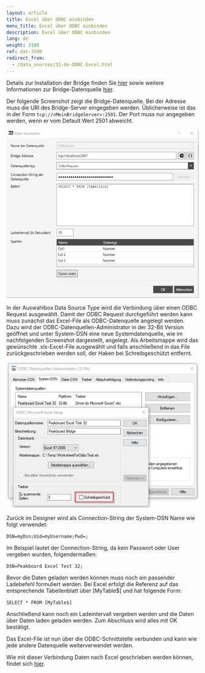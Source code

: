 ```yaml
---
layout: article
title: Excel über ODBC einbinden
menu_title: Excel über ODBC einbinden
description: Excel über ODBC einbinden
lang: de
weight: 3100
ref: dat-3100
redirect_from:
  - /data_sources/31-de-ODBC-Excel.html
---
```


Details zur Installation der Bridge finden Sie [hier](/administration/01-de-install.html) sowie weitere Informationen zur Bridge-Datenquelle [hier](/data_sources/14-de-peakboard-bridge.html).

Der folgende Screenshot zeigt die Bridge-Datenquelle. Bei der Adresse muss die URI des Bridge-Server eingegeben werden. Üblicherweise ist das in der Form `tcp://<MeinBridgeServer>:2501`. Der Port muss nur angegeben werden, wenn er vom Default Wert 2501 abweicht.

![ODBC Anmeldemaske](/assets/images/data-sources/odbc-excel/odbc_form.png)

In der Auswahlbox Data Source Type wird die Verbindung über einen ODBC Request ausgewählt.
Damit der ODBC Request durchgeführt werden kann muss zunächst das Excel-File als ODBC-Datenquelle angelegt werden. Dazu wird der ODBC-Datenquellen-Administrator in der 32-Bit Version geöffnet und unter System-DSN eine neue Systemdatenquelle, wie im nachfolgenden Screenshot dargestellt, angelegt. Als Arbeitsmappe wird das gewünschte .xls-Excel-File ausgewählt und falls anschließend in das File zurückgeschrieben werden soll, der Haken bei Schreibgeschützt entfernt.

![ODBC-Datenquelle](/assets/images/data-sources/odbc-excel/odbc.png)

Zurück im Designer wird als Connection-String der System-DSN Name wie folgt verwendet:

```
DSN=myDsn;Uid=myUsername;Pwd=;
```

Im Beispiel lautet der Connection-String, da kein Passwort oder User vergeben wurden, folgendermaßen:

```
DSN=Peakboard Excel Test 32;
```

Bevor die Daten geladen werden können muss noch ein passender Ladebefehl formuliert werden. Bei Excel erfolgt die Referenz auf das entsprechende Tabellenblatt über [MyTable$] und hat folgende Form:

```
SELECT * FROM [MyTable$]
```

Anschließend kann noch ein Ladeintervall vergeben werden und die Daten über Daten laden geladen werden. Zum Abschluss wird alles mit OK bestätigt.

Das Excel-File ist nun über die ODBC-Schnittstelle verbunden und kann wie jede andere Datenquelle weiterverwendet werden.

Wie mit dieser Verbindung Daten nach Excel geschrieben werden können, findet sich [hier](/scripting/Samples/12-de-excel.html).
